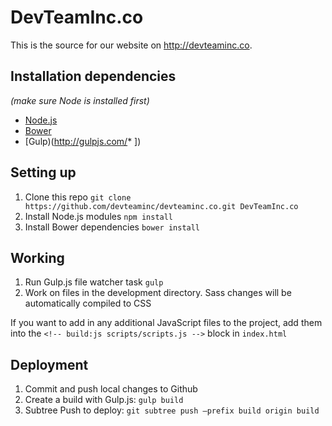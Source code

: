 # DevTeamInc.co

This is the source for our website on http://devteaminc.co.

## Installation dependencies
*(make sure Node is installed first)*

* [Node.js](http://nodejs.org/)
* [Bower](http://bower.io/)
* [Gulp)(http://gulpjs.com/* ])

## Setting up

1. Clone this repo `git clone https://github.com/devteaminc/devteaminc.co.git DevTeamInc.co`
2. Install Node.js modules `npm install`
3. Install Bower dependencies `bower install`

##  Working

1. Run Gulp.js file watcher task `gulp`
2. Work on files in the development directory. Sass changes will be automatically compiled to CSS

If you want to add in any additional JavaScript files to the project, add them into the `<!-- build:js scripts/scripts.js -->` block in `index.html`

## Deployment


1. Commit and push local changes to Github
2. Create a build with Gulp.js: `gulp build`
2. Subtree Push to deploy: `git subtree push —prefix build origin build`
